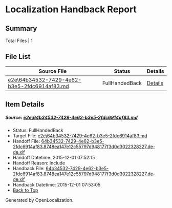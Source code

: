 # <a name='report-top'></a> Localization Handback Report

## Summary
 Total Files | 1

## File List
 Source File | Status | Details 
 ----------- | ------ | ------- 
 [e2e\64b34532-7429-4e62-b3e5-2fdc6914af83.md](https://github.com/OpenLocalizationTest/oltest/blob/cd8c5af89cfc7b6d150dfd7eb1d0ac3e39c41bfa/e2e/64b34532-7429-4e62-b3e5-2fdc6914af83.md) | FullHandedBack | [Details](#8bcb9708ea59a3a3678e698278b727d9ace17c1b2)

## Item Details
##### <a name='8bcb9708ea59a3a3678e698278b727d9ace17c1b2'></a> Source: [e2e\64b34532-7429-4e62-b3e5-2fdc6914af83.md](https://github.com/OpenLocalizationTest/oltest/blob/cd8c5af89cfc7b6d150dfd7eb1d0ac3e39c41bfa/e2e/64b34532-7429-4e62-b3e5-2fdc6914af83.md)
* Status: FullHandedBack
* Target File: [e2e\64b34532-7429-4e62-b3e5-2fdc6914af83.md](https://github.com/OpenLocalizationTestOrg/oltest.de-de/blob/abbbe498144050c74c2f32d05f1a8c65f967c287/e2e/64b34532-7429-4e62-b3e5-2fdc6914af83.md)
* Handoff File: [64b34532-7429-4e62-b3e5-2fdc6914af83.8748ea147e12c55797d948177f3d0d3022328227.de-de.xlf](https://github.com/OpenLocalizationTestOrg/olhandoff/blob/c51fcc15783afc6d68dd7396f207138331e7cda0/ol-handoff/OpenLocalizationTestOrg/oltest.de-de/yanz/64b34532-7429-4e62-b3e5-2fdc6914af83.8748ea147e12c55797d948177f3d0d3022328227.de-de.xlf)
* Handoff Datetime: 2015-12-01 07:52:15
* Handoff Reason: Include
* Handback File: [64b34532-7429-4e62-b3e5-2fdc6914af83.8748ea147e12c55797d948177f3d0d3022328227.de-de.xlf](https://github.com/OpenLocalizationTestOrg/olhandback/blob/6ab3a659f05e274507ba2f8f6b023b6a730695d6/ol-handback/OpenLocalizationTestOrg/oltest.de-de/yanz/64b34532-7429-4e62-b3e5-2fdc6914af83.8748ea147e12c55797d948177f3d0d3022328227.de-de.xlf)
* Handback Datetime: 2015-12-01 07:53:05
* [Back to Top](#report-top)


Generated by OpenLocalization.
